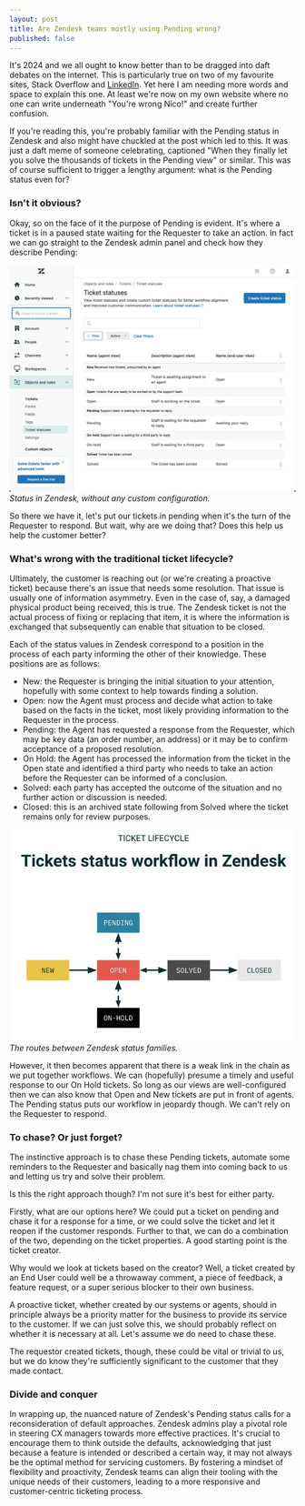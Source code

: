 ```yaml
---
layout: post
title: Are Zendesk teams mostly using Pending wrong?
published: false
---
```


It's 2024 and we all ought to know better than to be dragged into daft debates on the internet. This is particularly true on two of my favourite sites, Stack Overflow and [LinkedIn](https://www.linkedin.com/in/nicoboyce/). Yet here I am needing more words and space to explain this one. At least we're now on my own website where no one can write underneath "You're wrong Nico!" and create further confusion.

If you're reading this, you're probably familiar with the Pending status in Zendesk and also might have chuckled at the post which led to this. It was just a daft meme of someone celebrating, captioned "When they finally let you solve the thousands of tickets in the Pending view" or similar. This was of course sufficient to trigger a lengthy argument: what is the Pending status even for?<!--excerpt-end-->

### Isn't it obvious?

Okay, so on the face of it the purpose of Pending is evident. It's where a ticket is in a paused state waiting for the Requester to take an action. In fact we can go straight to the Zendesk admin panel and check how they describe Pending:

![Zendesk status families.](/public/img/pending.jpeg)
*Status in Zendesk, without any custom configuration.*

So there we have it, let's put our tickets in pending when it's the turn of the Requester to respond. But wait, why are we doing that? Does this help us help the customer better?

### What's wrong with the traditional ticket lifecycle?

Ultimately, the customer is reaching out (or we're creating a proactive ticket) because there's an issue that needs some resolution. That issue is usually one of information asymmetry. Even in the case of, say, a damaged physical product being received, this is true. The Zendesk ticket is not the actual process of fixing or replacing that item, it is where the information is exchanged that subsequently can enable that situation to be closed.

Each of the status values in Zendesk correspond to a position in the process of each party informing the other of their knowledge. These positions are as follows:

* New: the Requester is bringing the initial situation to your attention, hopefully with some context to help towards finding a solution.
* Open: now the Agent must process and decide what action to take based on the facts in the ticket, most likely providing information to the Requester in the process.
* Pending: the Agent has requested a response from the Requester, which may be key data (an order number, an address) or it may be to confirm acceptance of a proposed resolution.
* On Hold: the Agent has processed the information from the ticket in the Open state and identified a third party who needs to take an action before the Requester can be informed of a conclusion.
* Solved: each party has accepted the outcome of the situation and no further action or discussion is needed.
* Closed: this is an archived state following from Solved where the ticket remains only for review purposes.

![Zendesk ticket lifecycle.](/public/img/zendesk-ticket-lifecycle.jpeg)
*The routes between Zendesk status families.*

However, it then becomes apparent that there is a weak link in the chain as we put together workflows. We can (hopefully) presume a timely and useful response to our On Hold tickets. So long as our views are well-configured then we can also know that Open and New tickets are put in front of agents. The Pending status puts our workflow in jeopardy though. We can't rely on the Requester to respond.

### To chase? Or just forget?

The instinctive approach is to chase these Pending tickets, automate some reminders to the Requester and basically nag them into coming back to us and letting us try and solve their problem.

Is this the right approach though? I'm not sure it's best for either party.

Firstly, what are our options here? We could put a ticket on pending and chase it for a response for a time, or we could solve the ticket and let it reopen if the customer responds. Further to that, we can do a combination of the two, depending on the ticket properties. A good starting point is the ticket creator.

Why would we look at tickets based on the creator? Well, a ticket created by an End User could well be a throwaway comment, a piece of feedback, a feature request, or a super serious blocker to their own business.

A proactive ticket, whether created by our systems or agents, should in principle always be a priority matter for the business to provide its service to the customer. If we can just solve this, we should probably reflect on whether it is necessary at all. Let's assume we do need to chase these.

The requestor created tickets, though, these could be vital or trivial to us, but we do know they're sufficiently significant to the customer that they made contact.

### Divide and conquer

In wrapping up, the nuanced nature of Zendesk's Pending status calls for a reconsideration of default approaches. Zendesk admins play a pivotal role in steering CX managers towards more effective practices. It's crucial to encourage them to think outside the defaults, acknowledging that just because a feature is intended or described a certain way, it may not always be the optimal method for servicing customers. By fostering a mindset of flexibility and proactivity, Zendesk teams can align their tooling with the unique needs of their customers, leading to a more responsive and customer-centric ticketing process.